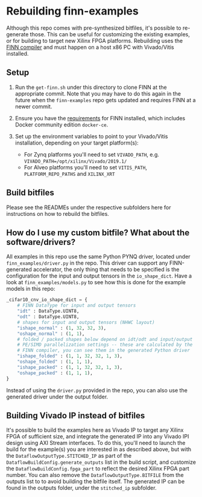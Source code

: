 # Rebuilding finn-examples


Although this repo comes with pre-synthesized bitfiles, it's possible to
re-generate those.
This can be useful for customizing the existing examples, or for building
to target new Xilinx FPGA platforms.
Rebuilding uses the [FINN compiler](https://github.com/Xilinx/finn) and must happen on a host x86 PC with Vivado/Vitis installed.

## Setup

1. Run the `get-finn.sh` under this directory to clone FINN at the appropriate commit. Note that you may have
to do this again in the future when the `finn-examples` repo gets updated and requires FINN at a newer commit.

2. Ensure you have the [requirements](https://finn.readthedocs.io/en/latest/getting_started.html#requirements) for FINN installed, which includes
Docker community edition `docker-ce`.

3. Set up the environment variables to point to your Vivado/Vitis installation, depending on your target platform(s):
    *  For Zynq platforms you'll need to set `VIVADO_PATH`, e.g. `VIVADO_PATH=/opt/xilinx/Vivado/2019.1/`
    * For Alveo platforms you'll need to set `VITIS_PATH`, `PLATFORM_REPO_PATHS` and `XILINX_XRT`

## Build bitfiles

Please see the READMEs under the respective subfolders here for instructions on how to rebuild the bitfiles.

## How do I use my custom bitfile? What about the software/drivers?

All examples in this repo use the same Python PYNQ driver, located under
`finn_examples/driver.py` in the repo. This driver can support any FINN-generated
accelerator, the only thing that needs to be specified is the configuration for the input and output tensors in the `io_shape_dict`. Have a look at `finn_examples/models.py` to see how this is done for the example models in this repo:

```python
_cifar10_cnv_io_shape_dict = {
    # FINN DataType for input and output tensors
    "idt" : DataType.UINT8,
    "odt" : DataType.UINT8,
    # shapes for input and output tensors (NHWC layout)
    "ishape_normal" : (1, 32, 32, 3),
    "oshape_normal" : (1, 1),
    # folded / packed shapes below depend on idt/odt and input/output
    # PE/SIMD parallelization settings -- these are calculated by the
    # FINN compiler, you can see them in the generated Python driver
    "ishape_folded" : (1, 1, 32, 32, 1, 3),
    "oshape_folded" : (1, 1, 1),
    "ishape_packed" : (1, 1, 32, 32, 1, 3),
    "oshape_packed" : (1, 1, 1),
}
```

Instead of using the `driver.py` provided in the repo, you can also use the generated driver under the output folder.

## Building Vivado IP instead of bitfiles

It's possible to build the examples here as Vivado IP to target any Xilinx FPGA
of sufficient size, and integrate the generated IP into any Vivado IPI design
using AXI Stream interfaces.
To do this, you'll need to launch the build for the example(s) you are interested
in as described above, but with the `DataflowOutputType.STITCHED_IP` as
part of the `DataflowBuildConfig.generate_outputs` list in the build script,
and customize the `DataflowBuildConfig.fpga_part` to reflect the desired Xilinx
FPGA part number.
You can also remove the `DataflowOutputType.BITFILE` from the outputs list to
to avoid building the bitfile itself.
The generated IP can be found in the outputs folder, under the `stitched_ip`
subfolder.
